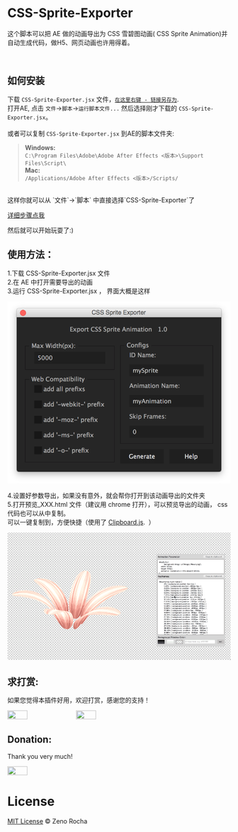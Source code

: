 # CSS-Sprite-Exporter  
这个脚本可以把 AE 做的动画导出为 CSS 雪碧图动画( CSS Sprite Animation)并自动生成代码，做H5、网页动画也许用得着。

</br>

## 如何安装
下载 `CSS-Sprite-Exporter.jsx` 文件，[`在这里右键 - 链接另存为`](https://raw.githubusercontent.com/bigxixi/CSS-Sprite-Exporter/master/CSS-Sprite-Exporter.jsx).</br>
打开AE, 点击 `文件`->`脚本`->`运行脚本文件...` 然后选择刚才下载的 `CSS-Sprite-Exporter.jsx`。    
</br>
或者可以复制 `CSS-Sprite-Exporter.jsx` 到AE的脚本文件夹:
>**Windows:**  
>`C:\Program Files\Adobe\Adobe After Effects <版本>\Support Files\Script\`  
>**Mac:**  
>`/Applications/Adobe After Effects <版本>/Scripts/`

</br>
这样你就可以从 `文件`->`脚本` 中直接选择`CSS-Sprite-Exporter`了  

[详细步骤点我](https://helpx.adobe.com/cn/after-effects/using/scripts.html)</br>

然后就可以开始玩耍了:) 
</br>

## 使用方法：
1.下载 CSS-Sprite-Exporter.jsx 文件  
2.在 AE 中打开需要导出的动画  
3.运行 CSS-Sprite-Exporter.jsx ， 界面大概是这样  

![](https://raw.githubusercontent.com/bigxixi/ReadMe-Resources/master/CSS-Sprite-Exporter/cssSpriteExporter.png)  

4.设置好参数导出，如果没有意外，就会帮你打开到该动画导出的文件夹  
5.打开预览_XXX.html 文件（建议用 chrome 打开），可以预览导出的动画， css 代码也可以从中复制。  
可以一键复制到，方便快捷（使用了 [Clipboard.js](https://clipboardjs.com/).  ）  

![](https://raw.githubusercontent.com/bigxixi/ReadMe-Resources/master/CSS-Sprite-Exporter/cssSpriteExporterDemo.gif)  


## 求打赏:
如果您觉得本插件好用，欢迎打赏，感谢您的支持！  

[<img src="http://bigxixi.com/donate/index.hyperesources/wechat.png" width="30%" height="30%">](http://bigxixi.com/donate)
[<img src="http://bigxixi.com/donate/index.hyperesources/alipay.jpg" width="30%" height="30%">](http://bigxixi.com/donate)  

## Donation:
Thank you very much!  

[<img src="http://bigxixi.com/donate/index.hyperesources/paypal.png" width="30%" height="30%">](https://www.paypal.me/bigxixi/)  

# License 

[MIT License](https://zenorocha.mit-license.org/) © Zeno Rocha
